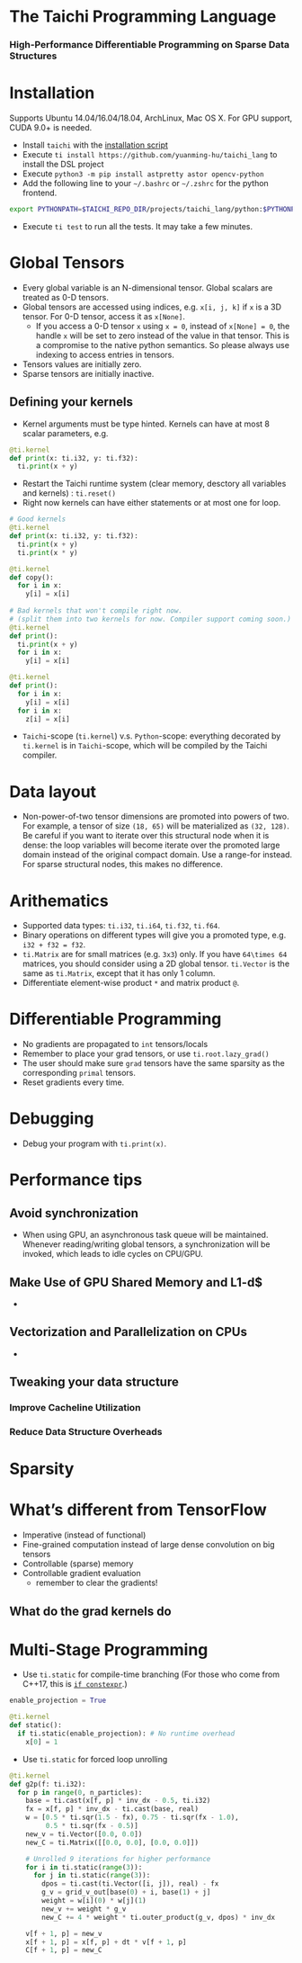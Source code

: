 # The **Taichi** Programming Language
### High-Performance Differentiable Programming on Sparse Data Structures

# Installation
Supports Ubuntu 14.04/16.04/18.04, ArchLinux, Mac OS X. For GPU support, CUDA 9.0+ is needed.

 - Install `taichi` with the [installation script](https://taichi.readthedocs.io/en/latest/installation.html#ubuntu-arch-linux-and-mac-os-x)
 - Execute `ti install https://github.com/yuanming-hu/taichi_lang` to install the DSL project
 - Execute `python3 -m pip install astpretty astor opencv-python`
 - Add the following line to your `~/.bashrc` or `~/.zshrc` for the python frontend.
 ```bash
 export PYTHONPATH=$TAICHI_REPO_DIR/projects/taichi_lang/python:$PYTHONPATH
 ```
 - Execute `ti test` to run all the tests. It may take a few minutes.

# Global Tensors
 - Every global variable is an N-dimensional tensor. Global scalars are treated as 0-D tensors.
 - Global tensors are accessed using indices, e.g. `x[i, j, k]` if `x` is a 3D tensor. For 0-D tensor, access it as `x[None]`.
   - If you access a 0-D tensor `x` using `x = 0`, instead of `x[None] = 0`, the handle `x` will be set to zero instead of the value in that tensor. This is a compromise to the native python semantics. So please always use indexing to access entries in tensors.
 - Tensors values are initially zero.
 - Sparse tensors are initially inactive.

## Defining your kernels
 - Kernel arguments must be type hinted. Kernels can have at most 8 scalar parameters, e.g.
```python
@ti.kernel
def print(x: ti.i32, y: ti.f32):
  ti.print(x + y)
```
 - Restart the Taichi runtime system (clear memory, desctory all variables and kernels) : `ti.reset()`
 - Right now kernels can have either statements or at most one for loop.
```python
# Good kernels
@ti.kernel
def print(x: ti.i32, y: ti.f32):
  ti.print(x + y)
  ti.print(x * y)

@ti.kernel
def copy():
  for i in x:
    y[i] = x[i]
    
# Bad kernels that won't compile right now.
# (split them into two kernels for now. Compiler support coming soon.)
@ti.kernel
def print():
  ti.print(x + y)
  for i in x:
    y[i] = x[i]

@ti.kernel
def print():
  for i in x:
    y[i] = x[i]
  for i in x:
    z[i] = x[i]

```

- `Taichi`-scope (`ti.kernel`) v.s. `Python`-scope: everything decorated by `ti.kernel` is in `Taichi`-scope, which will be compiled by the Taichi compiler.

# Data layout
 - Non-power-of-two tensor dimensions are promoted into powers of two. For example, a tensor of size `(18, 65)` will be materialized as `(32, 128)`. Be careful if you want to iterate over this structural node when it is dense: the loop variables will become iterate over the promoted large domain instead of the original compact domain. Use a range-for instead. For sparse structural nodes, this makes no difference.

# Arithematics
 - Supported data types: `ti.i32`, `ti.i64`, `ti.f32`, `ti.f64`.
 - Binary operations on different types will give you a promoted type, e.g. `i32 + f32 = f32`.
 - `ti.Matrix` are for small matrices (e.g. `3x3`) only. If you have `64\times 64` matrices, you should consider using a 2D global tensor. `ti.Vector` is the same as `ti.Matrix`, except that it has only 1 column.
 - Differentiate element-wise product `*` and matrix product `@`.

# Differentiable Programming
 - No gradients are propagated to `int` tensors/locals
 - Remember to place your grad tensors, or use `ti.root.lazy_grad()`
 - The user should make sure `grad` tensors have the same sparsity as the corresponding `primal` tensors.
 - Reset gradients every time.

# Debugging
 -    Debug your program with `ti.print(x)`.

# Performance tips
## Avoid synchronization
 - When using GPU, an asynchronous task queue will be maintained. Whenever reading/writing global tensors, a synchronization will be invoked, which leads to idle cycles on CPU/GPU. 
## Make Use of GPU Shared Memory and L1-d$
 - 
## Vectorization and Parallelization on CPUs
 - 

## Tweaking your data structure
### Improve Cacheline Utilization
### Reduce Data Structure Overheads

# Sparsity

# What’s different from TensorFlow
 - Imperative (instead of functional)
 - Fine-grained computation instead of large dense convolution on big tensors
 - Controllable (sparse) memory
 - Controllable gradient evaluation 
   - remember to clear the gradients!
## What do the grad kernels do

# Multi-Stage Programming
 - Use `ti.static` for compile-time branching (For those who come from C++17, this is [`if constexpr`](https://en.cppreference.com/w/cpp/language/if).)
```python
enable_projection = True

@ti.kernel
def static():
  if ti.static(enable_projection): # No runtime overhead
    x[0] = 1
```
 - Use `ti.static` for forced loop unrolling
```python
@ti.kernel
def g2p(f: ti.i32):
  for p in range(0, n_particles):
    base = ti.cast(x[f, p] * inv_dx - 0.5, ti.i32)
    fx = x[f, p] * inv_dx - ti.cast(base, real)
    w = [0.5 * ti.sqr(1.5 - fx), 0.75 - ti.sqr(fx - 1.0),
         0.5 * ti.sqr(fx - 0.5)]
    new_v = ti.Vector([0.0, 0.0])
    new_C = ti.Matrix([[0.0, 0.0], [0.0, 0.0]])

    # Unrolled 9 iterations for higher performance
    for i in ti.static(range(3)):
      for j in ti.static(range(3)):
        dpos = ti.cast(ti.Vector([i, j]), real) - fx
        g_v = grid_v_out[base(0) + i, base(1) + j]
        weight = w[i](0) * w[j](1)
        new_v += weight * g_v
        new_C += 4 * weight * ti.outer_product(g_v, dpos) * inv_dx

    v[f + 1, p] = new_v
    x[f + 1, p] = x[f, p] + dt * v[f + 1, p]
    C[f + 1, p] = new_C
```
